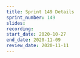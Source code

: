 ```yaml
---
title: Sprint 149 Details
sprint_number: 149
slides:
recording:
start_date: 2020-10-27
end_date: 2020-11-09
review_date: 2020-11-11
---
```


